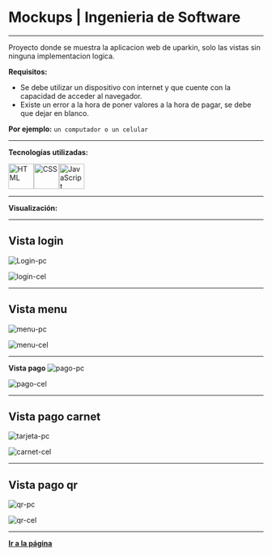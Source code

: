 # Mockups | Ingenieria de Software

---

Proyecto donde se muestra la aplicacion web de uparkin, solo las vistas sin ninguna implementacion logica.


**Requisitos:**

- Se debe utilizar un dispositivo con internet y que cuente con la capacidad de acceder al navegador.
- Existe un error a la hora de poner valores a la hora de pagar, se debe que dejar en blanco. 

**Por ejemplo:** `un computador o un celular`

---

**Tecnologías utilizadas:**

<img src="https://img.icons8.com/color/344/html-5--v1.png" alt="HTML" width="50"/><img src="https://img.icons8.com/color/344/css3.png" alt="CSS" width="50"/><img src="https://img.icons8.com/color/344/javascript--v1.png" alt="JavaScript" width="50"/>

---

**Visualización:**

---

## **Vista login**

![Login-pc](https://github.com/Juanstevan1/Mockups/assets/104111033/aa718f4c-4d4c-4165-88ae-78f0727f074c)

![login-cel](https://github.com/Juanstevan1/Mockups/assets/104111033/98e81b7c-8c28-456b-8a16-1678627c92de)

---

## **Vista menu**
![menu-pc](https://github.com/Juanstevan1/Mockups/assets/104111033/e26157ce-c03b-4f29-9e4a-7814b1571727)

![menu-cel](https://github.com/Juanstevan1/Mockups/assets/104111033/fdd75703-6998-4000-b6f7-7092fbe0b6db)

---

**Vista pago**
![pago-pc](https://github.com/Juanstevan1/Mockups/assets/104111033/4eae4725-8e0a-46e7-b809-52f80461a0ea)

![pago-cel](https://github.com/Juanstevan1/Mockups/assets/104111033/29b97b35-d0df-41eb-90a4-014d49fb1ca3)

---

## **Vista pago carnet**
![tarjeta-pc](https://github.com/Juanstevan1/Mockups/assets/104111033/26d1362f-5d15-4ee6-a814-6708d803240f)

![carnet-cel](https://github.com/Juanstevan1/Mockups/assets/104111033/304390a9-183a-4706-9a6d-433c5f623664)

---

## **Vista pago qr**
![qr-pc](https://github.com/Juanstevan1/Mockups/assets/104111033/c637ce9f-30b1-44e6-a3e4-2a031d537cb3)

![qr-cel](https://github.com/Juanstevan1/Mockups/assets/104111033/42c6fce4-77e5-4922-85d3-e693422ce72d)

---

[**Ir a la página**](https://juanstevan1.github.io/Mockups/)

